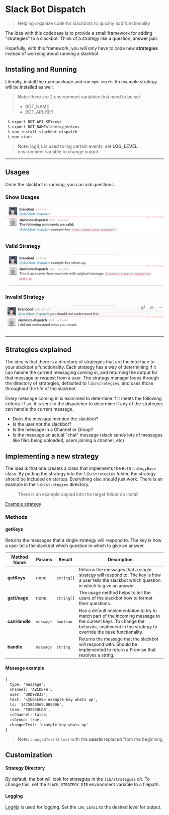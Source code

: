 # Slack Bot Dispatch

> Helping organize code for slackbots to quickly add functionality

The idea with this codebase is to provide a small framework for adding "strategies" to a slackbot.  Think of a strategy like a question, answer pair.

Hopefully, with this framework, you will only have to code new **strategies** instead of worrying about running a slackbot.

## Installing and Running
Literally, install the npm package and run `npm start`.  An example strategy will be installed as well.
> Note: there are 2 environment variables that need to be set
> * BOT_NAME
> * BOT_API_KEY

```
 $ export BOT_API_KEY=xyz
 $ export BOT_NAME=leeeroyjenkins
 $ npm install slackbot-dispatch
 $ npm start
```
> Note: log4js is used to log certain events, set **LOG_LEVEL** environment variable to change output

-------
## Usages
Once the slackbot is running, you can ask questions.

### Show Usages
![text](docs/img/show-usages.png)

### Valid Strategy
![text](docs/img/get-answer.png)

### Invalid Strategy
![text](docs/img/answer-not-found.png)

-------
## Strategies explained
The idea is that there is a directory of strategies that are the interface to your slackbot's functionality.  Each strategy has a way of determining if it can handle the current messaging coming in, and returning the output for that message or request from a user.
The strategy manager loops through the directory of strategies, defaulted to `lib/strategies`, and uses those throughout the life of the slackbot.

Every message coming in is examined to determine if it meets the following criteria.  If so, it is sent to the dispatcher to determine if any of the strategies can handle the current message.
* Does the message mention the slackbot?
* Is the user _not_ the slackbot?
* Is the message in a Channel or Group?
* Is the message an actual "chat" message (slack sends lots of messages like files being uploaded, users joining a channel, etc)

## Implementing a new strategy
The idea is that one creates a class that implements the `BotStrategyBase` class.  By putting the strategy into the `lib/strategies` folder, the strategy should be included on startup.  Everything else should just work.  There is an example in the `lib/strategies` directory.
> There is an example copied into the target folder on install.

[Example strategy](lib/strategies/example-strategy.js)

### Methods

#### getKeys
Returns the messages that a single strategy will respond to. The key is how a user tells the slackbot which question in which to give an answer

| Method Name | Params | Result | Description |
| --- | --- | --- | --- |
| **getKeys** | none | `string[]` | Returns the messages that a single strategy will respond to. The key is how a user tells the slackbot which question in which to give an answer |
| **getUsage** | none | `string[]` | The usage method helps to tell the users of the slackbot how to format their questions.|
| **canHandle** | `message` | `boolean` | Has a default implementation to try to match part of the incoming message to the current keys.  To change the behavior, implement in the strategy to override the base functionality. |
| **handle** | `message` | `string` | Returns the message that the slackbot will respond with. Should be implemented to return a Promise that resolves a string. |

#### Message example
```
{
  type: 'message',
  channel: 'ABCDEFG',
  user: 'U0D98DJS',
  text: '<@U04L00> example-key whats up',
  ts: '1475840569.000306',
  team: 'T0293DLD8',
  isChannel: false,
  isGroup: true,
  changedText: 'example-key whats up'
}
```
> Note: `changedText` is `text` with the **userId** replaced from the beginning

## Customization

#### Strategy Directory
By default, the bot will look for strategies in the `lib/strategies` dir.  To change this, set the `SLACK_STRATEGY_DIR` environment variable to a filepath.

#### Logging
[Log4js](http://stritti.github.io/log4js/) is used for logging.  Set the `LOG_LEVEL` to the desired level for output.